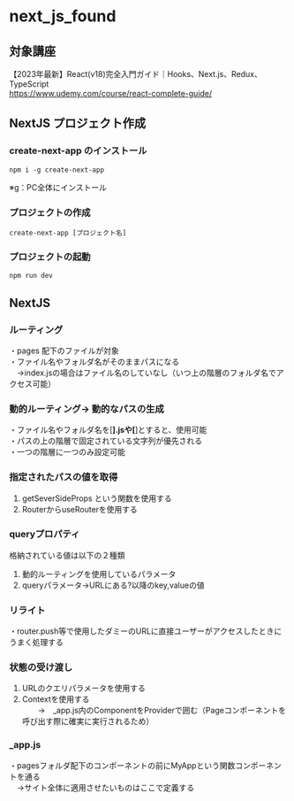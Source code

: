 # next_js_found
## 対象講座
【2023年最新】React(v18)完全入門ガイド｜Hooks、Next.js、Redux、TypeScript<br>
https://www.udemy.com/course/react-complete-guide/

## NextJS プロジェクト作成
### create-next-app のインストール
```
npm i -g create-next-app
```
※g：PC全体にインストール
### プロジェクトの作成
```
create-next-app [プロジェクト名]
```
### プロジェクトの起動
```
npm run dev
```

## NextJS
### ルーティング
・pages 配下のファイルが対象<br>
・ファイル名やフォルダ名がそのままパスになる<br>
　→index.jsの場合はファイル名のしていなし（いつ上の階層のフォルダ名でアクセス可能）

### 動的ルーティング→ 動的なパスの生成
・ファイル名やフォルダ名を[****].jsや[****]とすると、使用可能<br>
・パスの上の階層で固定されている文字列が優先される<br>
・一つの階層に一つのみ設定可能

### 指定されたパスの値を取得
1. getSeverSideProps という関数を使用する<br>
2. RouterからuseRouterを使用する

### queryプロパティ
格納されている値は以下の２種類<br>
1. 動的ルーティングを使用しているパラメータ<br>
2. queryパラメータ→URLにある?以降のkey,valueの値<br>

### リライト
・router.push等で使用したダミーのURLに直接ユーザーがアクセスしたときにうまく処理する

### 状態の受け渡し
1. URLのクエリパラメータを使用する<br>
2. Contextを使用する<br>
　　→　_app.js内のComponentをProviderで囲む（Pageコンポーネントを呼び出す際に確実に実行されるため）

### _app.js
・pagesフォルダ配下のコンポーネントの前にMyAppという関数コンポーネントを通る<br>
　→サイト全体に適用させたいものはここで定義する

